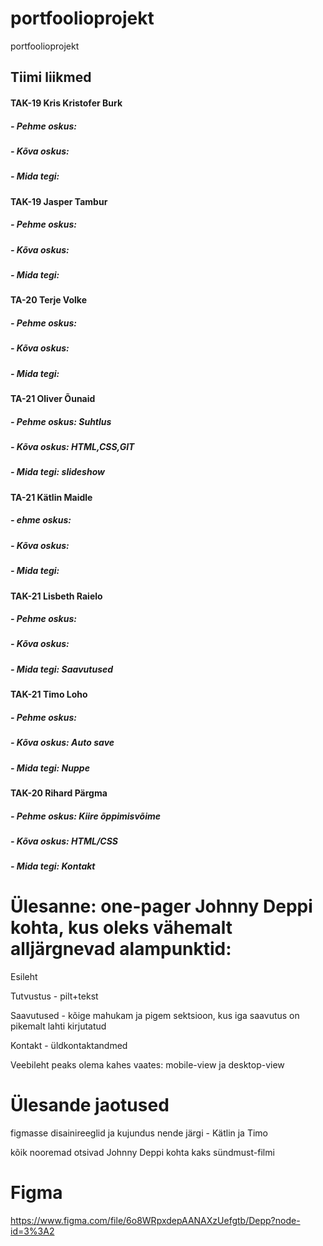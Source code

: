 # portfoolioprojekt
portfoolioprojekt

Tiimi liikmed
-------------
#### TAK-19 Kris Kristofer Burk
##### - Pehme oskus:
##### - Kõva oskus:
##### - Mida tegi:

#### TAK-19 Jasper Tambur
##### - Pehme oskus:
##### - Kõva oskus:
##### - Mida tegi:

#### TA-20 Terje Volke
##### - Pehme oskus:
##### - Kõva oskus:
##### - Mida tegi:

#### TA-21 Oliver Õunaid
##### - Pehme oskus: Suhtlus
##### - Kõva oskus: HTML,CSS,GIT
##### - Mida tegi: slideshow

#### TA-21 Kätlin Maidle
##### - ehme oskus:
##### - Kõva oskus:
##### - Mida tegi:

#### TAK-21 Lisbeth Raielo
##### - Pehme oskus:
##### - Kõva oskus:
##### - Mida tegi: Saavutused

#### TAK-21 Timo Loho
##### - Pehme oskus:
##### - Kõva oskus: Auto save
##### - Mida tegi: Nuppe

#### TAK-20 Rihard Pärgma
##### - Pehme oskus: Kiire õppimisvõime
##### - Kõva oskus: HTML/CSS
##### - Mida tegi: Kontakt

# Ülesanne: one-pager Johnny Deppi kohta, kus oleks vähemalt alljärgnevad alampunktid:
Esileht

Tutvustus - pilt+tekst

Saavutused - kõige mahukam ja pigem sektsioon, kus iga saavutus on pikemalt lahti kirjutatud

Kontakt - üldkontaktandmed

Veebileht peaks olema kahes vaates: mobile-view ja desktop-view

# Ülesande jaotused
figmasse disainireeglid ja kujundus nende järgi - Kätlin ja Timo

kõik nooremad otsivad Johnny Deppi kohta kaks sündmust-filmi

# Figma
https://www.figma.com/file/6o8WRpxdepAANAXzUefgtb/Depp?node-id=3%3A2
